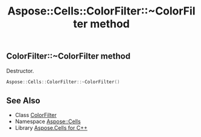 ﻿---
title: Aspose::Cells::ColorFilter::~ColorFilter method
linktitle: ~ColorFilter
second_title: Aspose.Cells for C++ API Reference
description: 'Aspose::Cells::ColorFilter::~ColorFilter method. Destructor in C++.'
type: docs
weight: 200
url: /cpp/aspose.cells/colorfilter/~colorfilter/
---
## ColorFilter::~ColorFilter method


Destructor.

```cpp
Aspose::Cells::ColorFilter::~ColorFilter()
```

## See Also

* Class [ColorFilter](../)
* Namespace [Aspose::Cells](../../)
* Library [Aspose.Cells for C++](../../../)
